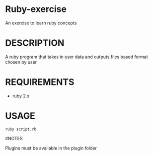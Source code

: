 # Ruby-exercise

An exercise to learn ruby concepts

# DESCRIPTION

A ruby program that takes in user data and outputs files based format chosen by user

# REQUIREMENTS

- ruby 2.x

# USAGE
```
ruby script.rb
```

#NOTES

Plugins must be available in the plugin folder
